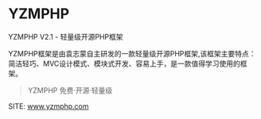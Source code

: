 # YZMPHP
YZMPHP V2.1 - 轻量级开源PHP框架

YZMPHP框架是由袁志蒙自主研发的一款轻量级开源PHP框架,该框架主要特点：简洁轻巧、MVC设计模式、模块式开发、容易上手，是一款值得学习使用的框架。

>YZMPHP 免费·开源·轻量级

SITE: www.yzmphp.com


